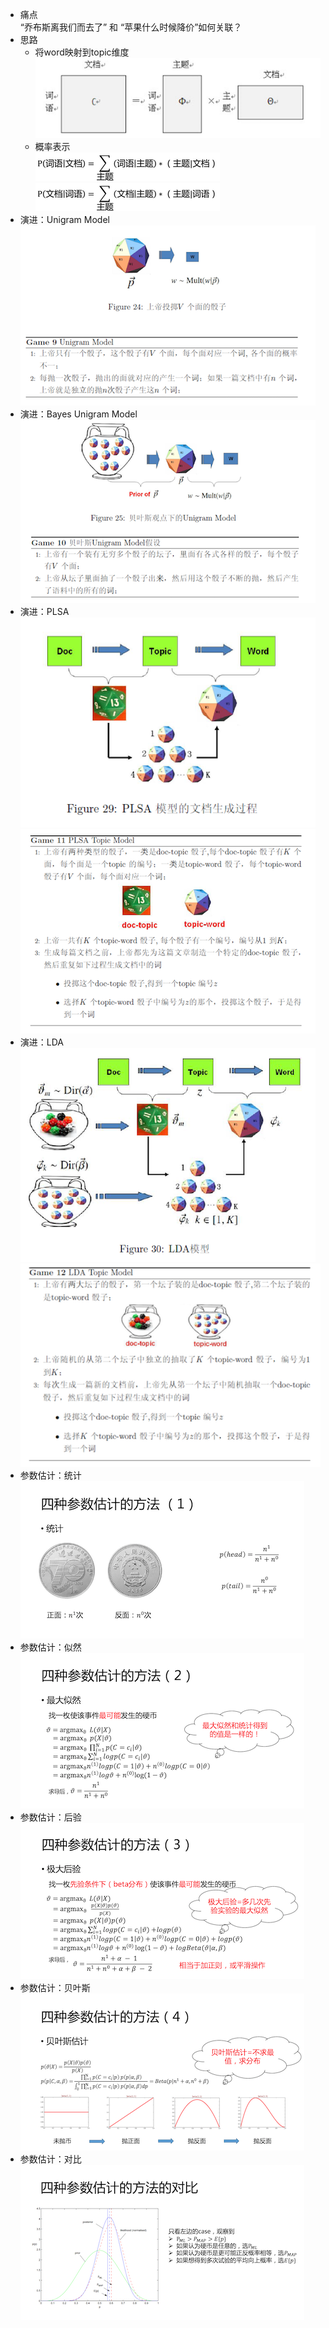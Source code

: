 
* 痛点<br>
“乔布斯离我们而去了” 和 “苹果什么时候降价”如何关联？
* 思路
  * 将word映射到topic维度<br>
  ![Local Image](../gitbook/images/LDA原理和实践/图片1.png)<br>
  * 概率表示<br>
  ![Local Image](../gitbook/images/LDA原理和实践/图片2.png)<br>
  ![Local Image](../gitbook/images/LDA原理和实践/图片3.png)<br>
* 演进：Unigram Model<br>
  ![Local Image](../gitbook/images/LDA原理和实践/图片4.png)<br>
* 演进：Bayes Unigram Model<br>
  ![Local Image](../gitbook/images/LDA原理和实践/图片5.png)<br>
* 演进：PLSA<br>
  ![Local Image](../gitbook/images/LDA原理和实践/图片6.png)<br>
  ![Local Image](../gitbook/images/LDA原理和实践/图片7.png)<br>
* 演进：LDA<br>
  ![Local Image](../gitbook/images/LDA原理和实践/图片8.png)<br>
  ![Local Image](../gitbook/images/LDA原理和实践/图片9.png)<br>
* 参数估计：统计<br>
  ![Local Image](../gitbook/images/LDA原理和实践/图片100.png)<br>
* 参数估计：似然<br>
  ![Local Image](../gitbook/images/LDA原理和实践/图片101.png)<br>
* 参数估计：后验<br>
  ![Local Image](../gitbook/images/LDA原理和实践/图片102.png)<br>
* 参数估计：贝叶斯<br>
  ![Local Image](../gitbook/images/LDA原理和实践/图片103.png)<br>
* 参数估计：对比<br>
  ![Local Image](../gitbook/images/LDA原理和实践/图片104.png)<br>

